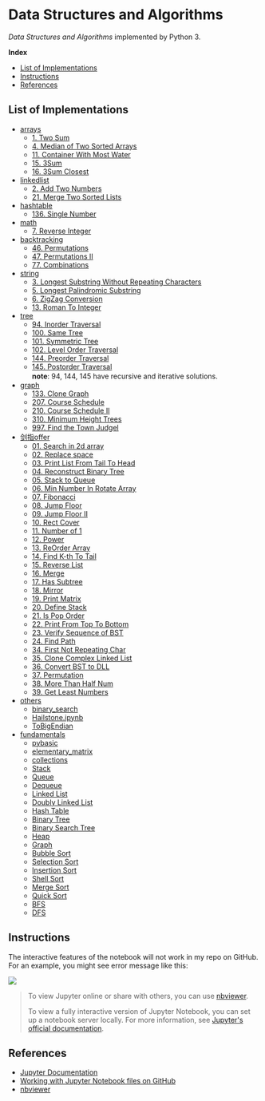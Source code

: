 # Data Structures and Algorithms

*Data Structures and Algorithms* implemented by Python 3.

<!-- GFM-TOC -->

**Index**

- [List of Implementations](#list-of-implementations)
- [Instructions](#instructions)
- [References](#references)
  <!-- GFM-TOC -->

## List of Implementations

- [arrays](DSA/arrays)
  - [1. Two Sum](DSA/arrays/TwoSum.ipynb)
  - [4. Median of Two Sorted Arrays](DSA/arrays/FindMedianSortedArrays.ipynb)
  - [11. Container With Most Water](DSA/arrays/MaxArea.ipynb)
  - [15. 3Sum](DSA/arrays/ThreeSum.ipynb)
  - [16. 3Sum Closest](DSA/arrays/ThreeSumClosest.ipynb)
- [linkedlist](DSA/linkedlist)
  - [2. Add Two Numbers](DSA/linkedlist/AddTwoNums.ipynb)
  - [21. Merge Two Sorted Lists](DSA/linkedlist/MergeTwoSortedLists.ipynb)
- [hashtable](DSA/hashtable)
  - [136. Single Number](DSA/hashtable/SingleNum.ipynb)
- [math](DSA/math)
  - [7. Reverse Integer](DSA/math/ReverseInteger.ipynb)
- [backtracking](DSA/backtracking)
  - [46. Permutations](DSA/backtracking/Permutations.ipynb)
  - [47. Permutations II](DSA/backtracking/PermutationsII.ipynb)
  - [77. Combinations](DSA/backtracking/combinations.ipynb)
- [string](DSA/string)
  - [3. Longest Substring Without Repeating Characters](DSA/string/lengthOfLongestSubstring.ipynb)
  - [5. Longest Palindromic Substring](DSA/string/longestPalindrome.ipynb)
  - [6. ZigZag Conversion](DSA/string/ZigZagConversion.py)
  - [13. Roman To Integer](DSA/string/RomanToInteger.ipynb)
- [tree](DSA/tree)
  - [94. Inorder Traversal](DSA/tree/InorderTraversal.ipynb)
  - [100. Same Tree](DSA/tree/SameTree.ipynb)
  - [101. Symmetric Tree](DSA/tree/SymmetricTree.ipynb)
  - [102. Level Order Traversal](DSA/tree/LevelOrder.ipynb)
  - [144. Preorder Traversal](DSA/tree/PreorderTraversal.ipynb)
  - [145. Postorder Traversal](DSA/tree/PostorderTraversal.ipynb)   
    **note**: 94, 144, 145 have recursive and iterative solutions.　　
- [graph](DSA/graph)
  - [133. Clone Graph](DSA/graph/cloneGraph.ipynb)
  - [207. Course Schedule](DSA/graph/canFinish.ipynb)
  - [210. Course Schedule II](DSA/graph/canFinish2.ipynb)
  - [310. Minimum Height Trees](DSA/graph/findMinHeightTrees.ipynb)
  - [997. Find the Town Judgel](DSA/graph/findJudge.ipynb)
- [剑指offer](剑指offer)
  - [01. Search in 2d array](剑指offer/findin2darray.py)
  - [02. Replace space](剑指offer/replacespace.py)
  - [03. Print List From Tail To Head](剑指offer/printListFromTailToHead.py)
  - [04. Reconstruct Binary Tree](剑指offer/reConstructBinaryTree.py)
  - [05. Stack to Queue](剑指offer/stacktoqueue.py)
  - [06. Min Number In Rotate Array](剑指offer/minNumberInRotateArray.py)
  - [07. Fibonacci](剑指offer/Fibonacci.py)
  - [08. Jump Floor](剑指offer/jumpFloor.py)
  - [09. Jump Floor II](剑指offer/jumpFloorII.py)
  - [10. Rect Cover](剑指offer/rectCover.py)
  - [11. Number of 1](剑指offer/NumberOf1.py)
  - [12. Power](剑指offer/Power.py)
  - [13. ReOrder Array](剑指offer/reOrderArray.py)
  - [14. Find K-th To Tail](剑指offer/FindKthToTail.py)
  - [15. Reverse List](剑指offer/ReverseList.py)
  - [16. Merge](剑指offer/Merge.py)
  - [17. Has Subtree](剑指offer/HasSubtree.py)
  - [18. Mirror](剑指offer/Mirror.py)
  - [19. Print Matrix](剑指offer/printMatrix.py)
  - [20. Define Stack](剑指offer/DefineStack.py)
  - [21. Is Pop Order](剑指offer/IsPopOrder.py)
  - [22. Print From Top To Bottom](剑指offer/PrintFromTopToBottom.py)
  - [23. Verify Sequence of BST](剑指offer/VerifySquenceOfBST.py)
  - [24. Find Path](剑指offer/FindPath.py)
  - [34. First Not Repeating Char](剑指offer/FirstNotRepeatingChar.py)
  - [35. Clone Complex Linked List](剑指offer/CloneComplexLinkedList.py)
  - [36. Convert BST to DLL](剑指offer/ConvertBSTtoDLL.py)
  - [37. Permutation](剑指offer/Permutation.py)
  - [38. More Than Half Num](剑指offer/MoreThanHalfNum_Solution.py)
  - [39. Get Least Numbers](剑指offer/GetLeastNumbers.py)
- [others](DSA/others)
  - [binary_search](DSA/others/binary_search_demo.ipynb)
  - [Hailstone.ipynb](DSA/others/Hailstone.ipynb)
  - [ToBigEndian](DSA/others/ToBigEndian.py)
- [fundamentals](fundamentals)
  - [pybasic](fundamentals/pybasic.ipynb)
  - [elementary_matrix](fundamentals/elementary_matrix.ipynb)
  - [collections](fundamentals/collections.ipynb)
  - [Stack](fundamentals/Stack.ipynb)
  - [Queue](fundamentals/Queue.ipynb)
  - [Dequeue](fundamentals/Dequeue.ipynb)
  - [Linked List](fundamentals/LinkedList.ipynb)
  - [Doubly Linked List](fundamentals/DoublyLinkedList.ipynb)
  - [Hash Table](fundamentals/HashTable.ipynb)
  - [Binary Tree](fundamentals/BinaryTree.ipynb)
  - [Binary Search Tree](fundamentals/BST.ipynb)
  - [Heap](fundamentals/Heap.ipynb)
  - [Graph](fundamentals/Graph.ipynb)
  - [Bubble Sort](fundamentals/BubbleSort.py)
  - [Selection Sort](fundamentals/SelectionSort.py)
  - [Insertion Sort](fundamentals/InsertionSort.py)
  - [Shell Sort](fundamentals/ShellSort.py)
  - [Merge Sort](fundamentals/MergeSort.py)
  - [Quick Sort](fundamentals/QuickSort.py)
  - [BFS](fundamentals/bfs.py)
  - [DFS](fundamentals/dfs.py)


## Instructions

The interactive features of the notebook will not work in my repo on GitHub. For an example, you might see error message like this:

![](https://i.loli.net/2019/03/13/5c89078c71562.png)

> To view Jupyter online or share with others, you can use [nbviewer](https://nbviewer.jupyter.org/). 
>
> To view a fully interactive version of Jupyter Notebook, you can set up a notebook server locally.      For more information, see [Jupyter's official documentation](http://jupyter.readthedocs.io/en/latest/index.html).

## References

- [Jupyter Documentation](https://jupyter.readthedocs.io/en/latest/)
- [Working with Jupyter Notebook files on GitHub](https://help.github.com/en/articles/working-with-jupyter-notebook-files-on-github)
- [nbviewer](https://nbviewer.jupyter.org/)

